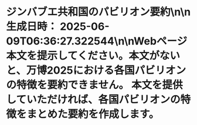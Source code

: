 # ジンバブエ共和国のパビリオン要約\n\n**生成日時：** 2025-06-09T06:36:27.322544\n\nWebページ本文を提示してください。本文がないと、万博2025における各国パビリオンの特徴を要約できません。  本文を提供していただければ、各国パビリオンの特徴をまとめた要約を作成します。